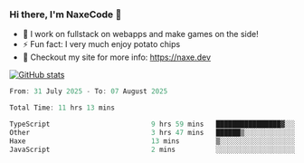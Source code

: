 ### Hi there, I'm NaxeCode 👋
- 🔭 I work on fullstack on webapps and make games on the side!
- ⚡ Fun fact: I very much enjoy potato chips
- 🔋 Checkout my site for more info: https://naxe.dev

[![GitHub stats](https://github-readme-stats.vercel.app/api?username=naxecode&theme=onedark)](https://naxe.dev)

<!--START_SECTION:waka-->

```csharp
From: 31 July 2025 - To: 07 August 2025

Total Time: 11 hrs 13 mins

TypeScript                         9 hrs 59 mins   ████████████████▓░░░░░░░░   66.45 %
Other                              3 hrs 47 mins   ██████▒░░░░░░░░░░░░░░░░░░   25.28 %
Haxe                               13 mins         ▒░░░░░░░░░░░░░░░░░░░░░░░░   01.50 %
JavaScript                         2 mins          ░░░░░░░░░░░░░░░░░░░░░░░░░   00.28 %
```

<!--END_SECTION:waka-->



<!--
**NaxeCode/NaxeCode** is a ✨ _special_ ✨ repository because its `README.md` (this file) appears on your GitHub profile.

Here are some ideas to get you started:

- 🔭 I’m currently working on Web apps for indie games!
- 🌱 I’m currently mastering C#
- 👯 I’m looking to collaborate on ...
- 🤔 I’m looking for help with ...
- 💬 Ask me about ...
- 📫 How to reach me: ...
- 😄 Pronouns: ...
- ⚡ Fun fact: I love chips
-->
